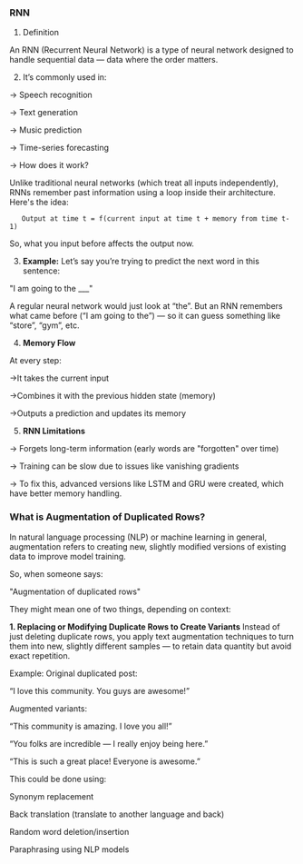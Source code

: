 ### RNN ###

1. Definition

An RNN (Recurrent Neural Network) is a type of neural network designed to handle sequential data — data where the order matters.

2. It’s commonly used in:
   

-> Speech recognition

-> Text generation

->  Music prediction

-> Time-series forecasting


-> How does it work?


Unlike traditional neural networks (which treat all inputs independently), RNNs remember past information using a loop inside their architecture. Here's the idea:

       Output at time t = f(current input at time t + memory from time t-1)
So, what you input before affects the output now.

3.  **Example:**
Let’s say you’re trying to predict the next word in this sentence:

"I am going to the ___"

A regular neural network would just look at “the”.
But an RNN remembers what came before (“I am going to the”) — so it can guess something like “store”, “gym”, etc.

4.  **Memory Flow**
   
At every step:

->It takes the current input

->Combines it with the previous hidden state (memory)

->Outputs a prediction and updates its memory

5.  **RNN Limitations**
    
-> Forgets long-term information (early words are "forgotten" over time)

-> Training can be slow due to issues like vanishing gradients

-> To fix this, advanced versions like LSTM and GRU were created, which have better memory handling.


### What is Augmentation of Duplicated Rows? ###

In natural language processing (NLP) or machine learning in general, augmentation refers to creating new, slightly modified versions of existing data to improve model training.

So, when someone says:

"Augmentation of duplicated rows"

They might mean one of two things, depending on context:

 **1. Replacing or Modifying Duplicate Rows to Create Variants**
Instead of just deleting duplicate rows, you apply text augmentation techniques to turn them into new, slightly different samples — to retain data quantity but avoid exact repetition.

Example:
Original duplicated post:

“I love this community. You guys are awesome!”

Augmented variants:

“This community is amazing. I love you all!”

“You folks are incredible — I really enjoy being here.”

“This is such a great place! Everyone is awesome.”

This could be done using:

Synonym replacement

Back translation (translate to another language and back)

Random word deletion/insertion

Paraphrasing using NLP models


